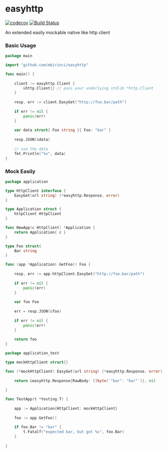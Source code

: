 # easyhttp

[![codecov](https://codecov.io/gh/mbirinci/easyhttp/branch/master/graph/badge.svg?token=WGSYR5V8ZH)](https://codecov.io/gh/mbirinci/easyhttp)
[![Build Status](https://github.com/mbirinci/easyhttp/workflows/Test%20and%20Coverage/badge.svg?branch=master)](https://github.com/mbirinci/easyhttp/actions?query=branch%3Amaster)

An extended easily mockable native like http client

### Basic Usage

```go
package main

import "github.com/mbirinci/easyhttp"

func main() {
	
	client := easyhttp.Client {
		&http.Client{} // pass your underlying stdlib *http.Client
	}
	
	resp, err := client.EasyGet("http://foo.bar/path")
	
	if err != nil {
		panic(err)
	}
	
	var data struct{ Foo string }{ Foo: "bar" }
	
	resp.JSON(&data)
	
	// use the data
	fmt.Println("%v", data)
}

``` 

### Mock Easily

```go
package application

type HttpClient interface {
	EasyGet(url string) (*easyhttp.Response, error)
}

type Application struct {
	httpClient HttpClient
}

func NewApp(c HttpClient) *Application {
	return Application{ c }
}

type Foo struct{
	Bar string
}

func (app *Application) GetFoo() Foo {
	
	resp, err := app.httpClient.EasyGet("http://foo.bar/path")
	
	if err != nil {
		panic(err)
	}
	
	var foo Foo
	
	err = resp.JSON(&foo)
	
	if err != nil {
	    panic(err)
    }
	
	return foo
}

``` 

```go
package application_test

type mockHttpClient struct{}

func (*mockHttpClient) EasyGet(url string) (*easyhttp.Response, error) {
	
	return &easyhttp.Response{RawBody: []byte(`"bar": "bar"`)}, nil
	
}

func TestApp(t *testing.T) {
	
	app := Application{HttpClient: mockHttpClient}
	
	foo := app.GetFoo()
	
	if foo.Bar != "bar" {
		t.Fatalf("expected bar, but got %s", foo.Bar)
	}
	
}

``` 
